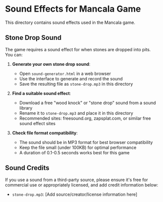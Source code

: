 # Sound Effects for Mancala Game

This directory contains sound effects used in the Mancala game.

## Stone Drop Sound

The game requires a sound effect for when stones are dropped into pits. You can:

1. **Generate your own stone drop sound**:
   - Open `sound-generator.html` in a web browser
   - Use the interface to generate and record the sound
   - Save the resulting file as `stone-drop.mp3` in this directory

2. **Find a suitable sound effect**:
   - Download a free "wood knock" or "stone drop" sound from a sound library
   - Rename it to `stone-drop.mp3` and place it in this directory
   - Recommended sites: freesound.org, zapsplat.com, or similar free sound effect sites

3. **Check file format compatibility**:
   - The sound should be in MP3 format for best browser compatibility
   - Keep the file small (under 100KB) for optimal performance
   - A duration of 0.1-0.5 seconds works best for this game

## Sound Credits

If you use a sound from a third-party source, please ensure it's free for commercial use or appropriately licensed, and add credit information below:

- `stone-drop.mp3`: [Add source/creator/license information here] 